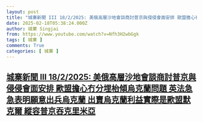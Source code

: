 ```yaml
---
layout: post
title: "城寨新聞 III 18/2/2025: 美俄高層沙地會談商討普京與侵侵會面安排 歐盟擔心冇分埋枱傾烏克蘭問題 英法急急表明願意出兵烏克蘭 出賣烏克蘭利益實際是歐盟默克爾 縱容普京吞克里米亞"
date: 2025-02-18T05:38:24.000Z
author: 城寨 Singjai
from: https://www.youtube.com/watch?v=Nfh3H2wbGgk
tags: [ 城寨 ]
comments: True
categories: [ 城寨 ]
---
```

<!--1739857104000-->
[城寨新聞 III 18/2/2025: 美俄高層沙地會談商討普京與侵侵會面安排 歐盟擔心冇分埋枱傾烏克蘭問題 英法急急表明願意出兵烏克蘭 出賣烏克蘭利益實際是歐盟默克爾 縱容普京吞克里米亞](https://www.youtube.com/watch?v=Nfh3H2wbGgk)
------

<div>

</div>
